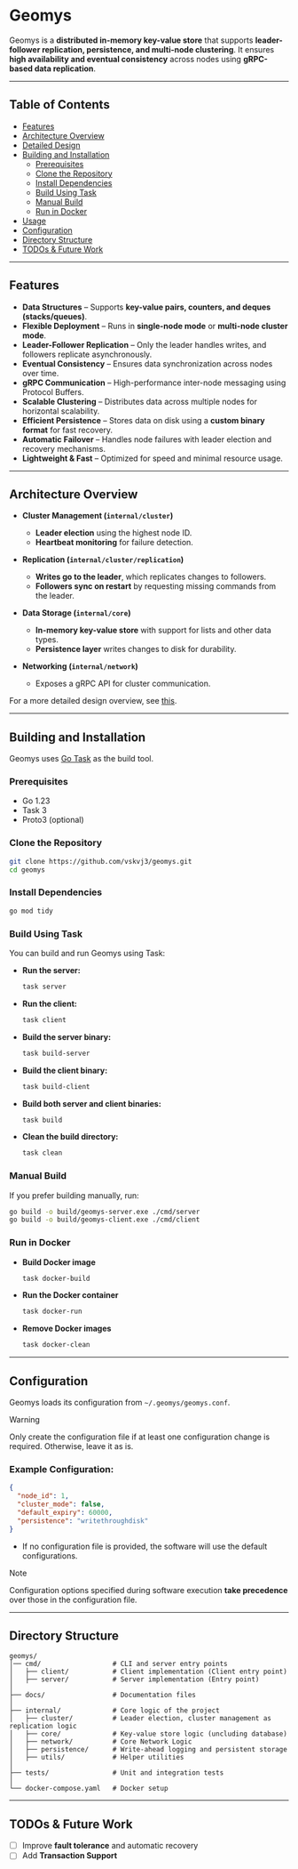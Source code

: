 # **Geomys**  
Geomys is a **distributed in-memory key-value store** that supports **leader-follower replication, persistence, and multi-node clustering**. It ensures **high availability and eventual consistency** across nodes using **gRPC-based data replication**.  

---

## **Table of Contents**  
- [Features](#features)  
- [Architecture Overview](#architecture-overview)  
- [Detailed Design](docs/Design.md)
- [Building and Installation](#building-and-installation)  
  - [Prerequisites](#prerequisites)  
  - [Clone the Repository](#clone-the-repository)  
  - [Install Dependencies](#install-dependencies)  
  - [Build Using Task](#build-using-task)  
  - [Manual Build](#manual-build)  
  - [Run in Docker](#run-in-docker)  
- [Usage](docs/Usage.md)
- [Configuration](#configuration)  
- [Directory Structure](#directory-structure)  
- [TODOs & Future Work](#todos--future-work)  

---

## **Features**  
- **Data Structures** – Supports **key-value pairs, counters, and deques (stacks/queues)**.  
- **Flexible Deployment** – Runs in **single-node mode** or **multi-node cluster mode**.  
- **Leader-Follower Replication** – Only the leader handles writes, and followers replicate asynchronously.  
- **Eventual Consistency** – Ensures data synchronization across nodes over time.  
- **gRPC Communication** – High-performance inter-node messaging using Protocol Buffers.  
- **Scalable Clustering** – Distributes data across multiple nodes for horizontal scalability.  
- **Efficient Persistence** – Stores data on disk using a **custom binary format** for fast recovery.  
- **Automatic Failover** – Handles node failures with leader election and recovery mechanisms.  
- **Lightweight & Fast** – Optimized for speed and minimal resource usage.  

---

## **Architecture Overview**  

- **Cluster Management (`internal/cluster`)**  
  - **Leader election** using the highest node ID.  
  - **Heartbeat monitoring** for failure detection.  

- **Replication (`internal/cluster/replication`)**  
  - **Writes go to the leader**, which replicates changes to followers.  
  - **Followers sync on restart** by requesting missing commands from the leader.  

- **Data Storage (`internal/core`)**  
  - **In-memory key-value store** with support for lists and other data types.  
  - **Persistence layer** writes changes to disk for durability.  

- **Networking (`internal/network`)**  
  - Exposes a gRPC API for cluster communication.  

For a more detailed design overview, see [this](docs/Design.md).  

---

## **Building and Installation**  
Geomys uses [Go Task](https://taskfile.dev/) as the build tool.  

### **Prerequisites**  
- Go 1.23  
- Task 3  
- Proto3 (optional)  

### **Clone the Repository**  
```sh
git clone https://github.com/vskvj3/geomys.git
cd geomys
```  

### **Install Dependencies**  
```sh
go mod tidy
```  

### **Build Using Task**  
You can build and run Geomys using Task:  

- **Run the server:**  
  ```sh
  task server
  ```  

- **Run the client:**  
  ```sh
  task client
  ```  

- **Build the server binary:**  
  ```sh
  task build-server
  ```  

- **Build the client binary:**  
  ```sh
  task build-client
  ```  

- **Build both server and client binaries:**  
  ```sh
  task build
  ```  

- **Clean the build directory:**  
  ```sh
  task clean
  ```  

### **Manual Build**  
If you prefer building manually, run:  
```sh
go build -o build/geomys-server.exe ./cmd/server
go build -o build/geomys-client.exe ./cmd/client
```  

### **Run in Docker**  
- **Build Docker image**  
  ```sh
  task docker-build
  ```  
- **Run the Docker container**  
  ```sh
  task docker-run
  ```  
- **Remove Docker images**  
  ```sh
  task docker-clean
  ```  

--- 

## **Configuration**  

Geomys loads its configuration from `~/.geomys/geomys.conf`.  

> [!Warning]
> Only create the configuration file if at least one configuration change is required. Otherwise, leave it as is.  

### **Example Configuration:**  
```json
{
  "node_id": 1,
  "cluster_mode": false,
  "default_expiry": 60000,
  "persistence": "writethroughdisk"
}
```  

- If no configuration file is provided, the software will use the default configurations.  
> [!NOTE] 
> Configuration options specified during software execution **take precedence** over those in the configuration file.  

---

## **Directory Structure**  

```
geomys/
│── cmd/                  # CLI and server entry points
│   ├── client/           # Client implementation (Client entry point)
│   ├── server/           # Server implementation (Entry point)
│
├── docs/                 # Documentation files
│
├── internal/             # Core logic of the project
│   ├── cluster/          # Leader election, cluster management as replication logic
│   ├── core/             # Key-value store logic (uncluding database)
│   ├── network/          # Core Network Logic
│   ├── persistence/      # Write-ahead logging and persistent storage
│   ├── utils/            # Helper utilities
│
├── tests/                # Unit and integration tests
│
└── docker-compose.yaml   # Docker setup
```  

---

## **TODOs & Future Work**  

- [ ] Improve **fault tolerance** and automatic recovery  
- [ ] Add **Transaction Support** 
